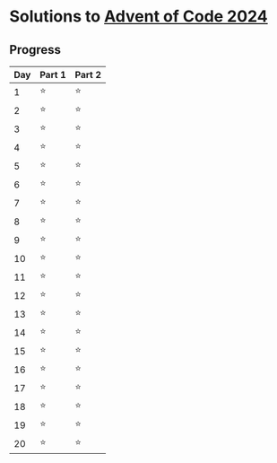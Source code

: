 # Solutions to [Advent of Code 2024](https://adventofcode.com/)

## Progress
| Day | Part 1 | Part 2 |
| --- | ------ | ------ |
| 1 | :star: | :star: |
| 2 | :star: | :star: |
| 3 | :star: | :star: |
| 4 | :star: | :star: |
| 5 | :star: | :star: |
| 6 | :star: | :star: |
| 7 | :star: | :star: |
| 8 | :star: | :star: |
| 9 | :star: | :star: |
| 10 | :star: | :star: |
| 11 | :star: | :star: |
| 12 | :star: | :star: |
| 13 | :star: | :star: |
| 14 | :star: | :star: |
| 15 | :star: | :star: |
| 16 | :star: | :star: |
| 17 | :star: | :star: |
| 18 | :star: | :star: |
| 19 | :star: | :star: |
| 20 | :star: | :star: |
